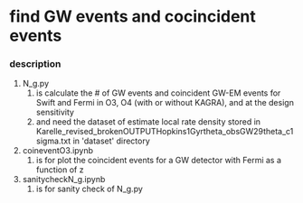 # find GW events and cocincident events 

### description 
1. N_g.py 
    1. is calculate the # of GW events and coincident GW-EM events for Swift and Fermi in O3, O4 (with or without KAGRA), and at the design sensitivity
    2. and need the dataset of estimate local rate density stored in Karelle_revised_brokenOUTPUTHopkins1Gyrtheta_obsGW29theta_c1sigma.txt in 'dataset' directory 
2. coineventO3.ipynb
    1. is for plot the coincident events for a GW detector with Fermi as a function of z
3. sanitycheckN_g.ipynb
    1. is for sanity check of N_g.py
